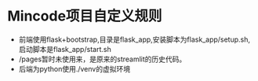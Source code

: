 # Mincode项目自定义规则
- 前端使用flask+bootstrap,目录是flask_app,安装脚本为flask_app/setup.sh,启动脚本是flask_app/start.sh
- /pages暂时未使用来，是原来的streamlit的历史代码。
- 后端为python使用./venv的虚拟环境